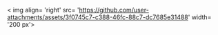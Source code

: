 < img  align= 'right'
      src= 'https://github.com/user-attachments/assets/3f0745c7-c388-46fc-88c7-dc7685e31488'
      width= '200 px'>
      
          
